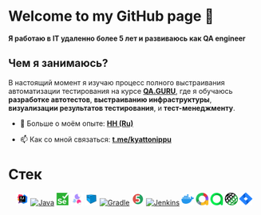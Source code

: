 # Welcome to my GitHub page :wave:
**Я работаю в IT удаленно более 5 лет и развиваюсь как QA engineer**

## Чем я занимаюсь?

В настоящий момент я изучаю процесс полного выстраивания автоматизации тестирования на курсе **[QA.GURU](https://qa.guru)**, где я обучаюсь **разработке автотестов**, **выстраиванию инфраструктуры**, **визуализации результатов тестирования**, и **тест-менеджменту**.

 - 📄 Больше о моём опыте: [**HH (Ru)**](https://bratsk.hh.ru/resume/7d429ca5ff03ad5e300039ed1f416766656b50)

 - 📫 Как со мной связаться: [**t.me/kyattonippu**](https://t.me/kyattonippu/)

# <a name="Стек">Стек</a>
<p  align="center">
  <a href="https://www.jetbrains.com/idea/"><img width="5%" title="IntelliJ IDEA" src="https://github.com/kyattonippu/kyattonippu/blob/main/icons/IDEA.svg"></a>
  <a href="https://www.java.com/"><img width="5%" title="Java" src="https://cdn.jsdelivr.net/gh/devicons/devicon/icons/java/java-original-wordmark.svg"></a>
  <a href="https://www.selenium.dev"><img width="5%" title="Selenium" src="https://github.com/kyattonippu/kyattonippu/blob/main/icons/Selenium.svg"></a>
  <a href="https://selenide.org"><img width="5%" title="Selenide" src="https://github.com/kyattonippu/kyattonippu/blob/main/icons/Selenide.png"></a>
  <a href="https://aerokube.com/selenoid/"><img width="5%" title="Selenoid" src="https://github.com/kyattonippu/kyattonippu/blob/main/icons/Selenoid.svg"></a>
  <a href="https://gradle.org"><img width="5%" title="Gradle" src="https://cdn.jsdelivr.net/gh/devicons/devicon/icons/gradle/gradle-plain.svg"></a>
  <a href="https://junit.org/junit5"><img width="5%" title="JUnit5" src="https://github.com/kyattonippu/kyattonippu/blob/main/icons/JUnit5.svg"></a>
  <a href="https://www.jenkins.io"><img width="5%" title="Jenkins" src="https://cdn.jsdelivr.net/gh/devicons/devicon/icons/jenkins/jenkins-original.svg"></a>
  <a href="https://www.docker.com"><img width="5%" title="Docker" src="https://github.com/kyattonippu/kyattonippu/blob/main/icons/Docker.svg"></a>
  <a href="https://qameta.io/allure-report"><img width="5%" title="Allure Report" src="https://github.com/kyattonippu/kyattonippu/blob/main/icons/Allure_report.svg"></a>
  <a href="https://qameta.io"><img width="5%" title="Allure TestOps" src="https://github.com/kyattonippu/kyattonippu/blob/main/icons/AllureTestOps.svg"></a>
  <a href="https://rest-assured.io"><img width="5%" title="REST-Assured" src="https://github.com/kyattonippu/kyattonippu/blob/main/icons/Rest_assured.png"></a>
  <a href="https://www.atlassian.com/software/jira"><img width="5%" title="Jira" src="https://github.com/kyattonippu/kyattonippu/blob/main/icons/Jira.svg"></a>
